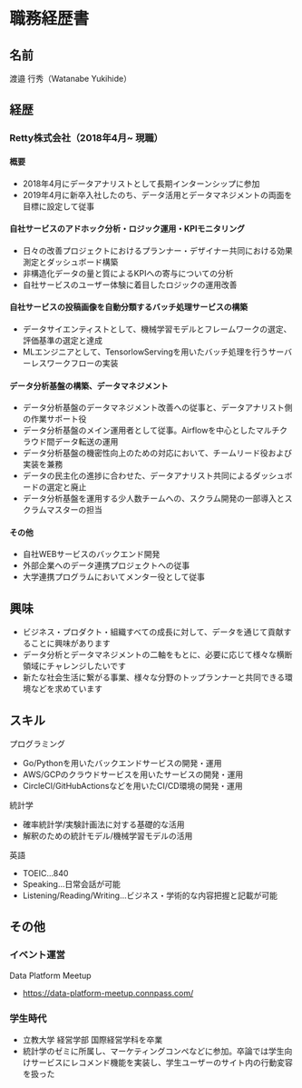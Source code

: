 # 職務経歴書

## 名前

渡邉 行秀（Watanabe Yukihide）

## 経歴

### Retty株式会社（2018年4月~ 現職）

#### 概要
- 2018年4月にデータアナリストとして長期インターンシップに参加
- 2019年4月に新卒入社したのち、データ活用とデータマネジメントの両面を目標に設定して従事

#### 自社サービスのアドホック分析・ロジック運用・KPIモニタリング
- 日々の改善プロジェクトにおけるプランナー・デザイナー共同における効果測定とダッシュボード構築
- 非構造化データの量と質によるKPIへの寄与についての分析
- 自社サービスのユーザー体験に着目したロジックの運用改善

#### 自社サービスの投稿画像を自動分類するバッチ処理サービスの構築
- データサイエンティストとして、機械学習モデルとフレームワークの選定、評価基準の選定と達成
- MLエンジニアとして、TensorlowServingを用いたバッチ処理を行うサーバーレスワークフローの実装

#### データ分析基盤の構築、データマネジメント
- データ分析基盤のデータマネジメント改善への従事と、データアナリスト側の作業サポート役
- データ分析基盤のメイン運用者として従事。Airflowを中心としたマルチクラウド間データ転送の運用
- データ分析基盤の機密性向上のための対応において、チームリード役および実装を兼務
- データの民主化の進捗に合わせた、データアナリスト共同によるダッシュボードの選定と廃止
- データ分析基盤を運用する少人数チームへの、スクラム開発の一部導入とスクラムマスターの担当


#### その他
- 自社WEBサービスのバックエンド開発
- 外部企業へのデータ連携プロジェクトへの従事
- 大学連携プログラムにおいてメンター役として従事


## 興味
- ビジネス・プロダクト・組織すべての成長に対して、データを通じて貢献することに興味があります
- データ分析とデータマネジメントの二軸をもとに、必要に応じて様々な横断領域にチャレンジしたいです
- 新たな社会生活に繋がる事業、様々な分野のトップランナーと共同できる環境などを求めています

## スキル

プログラミング
- Go/Pythonを用いたバックエンドサービスの開発・運用
- AWS/GCPのクラウドサービスを用いたサービスの開発・運用
- CircleCI/GitHubActionsなどを用いたCI/CD環境の開発・運用

統計学
- 確率統計学/実験計画法に対する基礎的な活用
- 解釈のための統計モデル/機械学習モデルの活用

英語
- TOEIC…840
- Speaking…日常会話が可能
- Listening/Reading/Writing…ビジネス・学術的な内容把握と記載が可能


## その他

### イベント運営
Data Platform Meetup
- https://data-platform-meetup.connpass.com/

### 学生時代
- 立教大学 経営学部 国際経営学科を卒業
- 統計学のゼミに所属し、マーケティングコンペなどに参加。卒論では学生向けサービスにレコメンド機能を実装し、学生ユーザーのサイト内の行動変容を扱った
